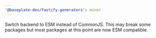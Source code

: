 ```yaml
---
'@baseplate-dev/fastify-generators': minor
---
```


Switch backend to ESM instead of CommonJS. This may break some packages but
most packages at this point are now ESM compatible.
